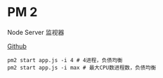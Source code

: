 # PM 2

Node Server 监视器

[Github](https://github.com/Unitech/PM2/)

```shell
pm2 start app.js -i 4 # 4进程，负债均衡
pm2 start app.js -i max # 最大CPU数进程数，负债均衡
```